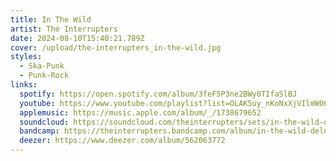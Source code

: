 ```yaml
---
title: In The Wild
artist: The Interrupters
date: 2024-08-10T15:40:21.789Z
cover: /upload/the-interrupters_in-the-wild.jpg
styles:
  - Ska-Punk
  - Punk-Rock
links:
  spotify: https://open.spotify.com/album/3feF5P3ne2BWy0TIfaSlBJ
  youtube: https://www.youtube.com/playlist?list=OLAK5uy_nKoNxXjVIlmW06Pnky_Z8PLB2enVInVls
  applemusic: https://music.apple.com/album/_/1738679652
  soundcloud: https://soundcloud.com/theinterrupters/sets/in-the-wild-deluxe-edition-1
  bandcamp: https://theinterrupters.bandcamp.com/album/in-the-wild-deluxe-edition
  deezer: https://www.deezer.com/album/562063772
---
```

